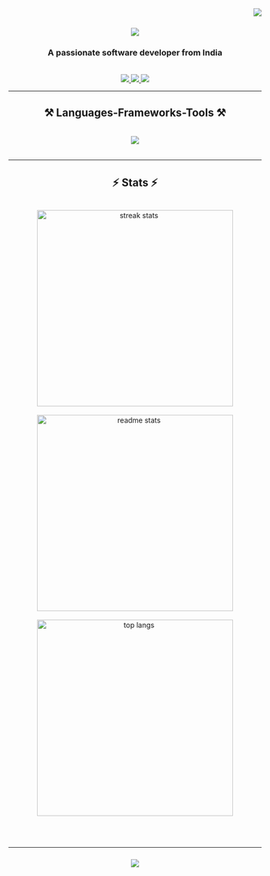 <img align="right" src="https://visitor-badge.laobi.icu/badge?page_id=priyansu-nayak.priyansu-nayak" />

<h1 align="center">
    <img src="https://readme-typing-svg.herokuapp.com/?font=Righteous&size=35&center=true&vCenter=true&width=500&height=70&duration=4000&lines=Hi+There!+%F0%9F%91%8B;+I%27m+Priyansu!;" />
</h1>

<h3 align="center">A passionate software developer from India</h3>

<br/>

<div align="center">
    
 </div>
 
<div align="center"> 
  <a href="mailto:priyansu18.8@gmail.com">
    <img src="https://img.shields.io/badge/Gmail-333333?style=for-the-badge&logo=gmail&logoColor=red" />
  </a>
  <a href="https://www.linkedin.com/in/priyansu-kumar-nayak/" target="_blank">
    <img src="https://img.shields.io/badge/LinkedIn-0077B5?style=for-the-badge&logo=linkedin&logoColor=white" target="_blank" />
  </a>
  <a href="https://twitter.com/PriyansuNayak18" target="_blank">
    <img src="https://img.shields.io/badge/Twitter-0077B5?style=for-the-badge&logo=twitter&logoColor=white" target="_blank" />
  </a>
 
</div>

 <hr/>
 
<h2 align="center">⚒️ Languages-Frameworks-Tools ⚒️</h2>
<br/>
<div align="center">
    <img src="https://skillicons.dev/icons?i=html,css,tailwindcss,javascript,react,git,nodejs,c,cpp" /><br>
    
</div>

<br/>
<hr/>

<h2 align="center">⚡ Stats ⚡</h2>
<br>
<div align=center>
    
  <img width=390 src="https://streak-stats.demolab.com/?user=priyansu-nayak&count_private=true&theme=react&border_radius=10" alt="streak stats"/>

  <br/>
<br>
  <img width=390 src="https://github-readme-stats.vercel.app/api?username=priyansu-nayak&count_private=true&show_icons=true&theme=react&rank_icon=github&border_radius=10" alt="readme stats" />
</br>

<br>
<img width=390 align="center" src="https://github-readme-stats.vercel.app/api/top-langs/?username=priyansu-nayak&hide=HTML&langs_count=8&layout=compact&theme=react&border_radius=10&size_weight=0.5&count_weight=0.5&exclude_repo=github-readme-stats" alt="top langs" />
</br>

</div>

<br/><br/>
<hr/>

<h3 align="center">
    <img src="https://readme-typing-svg.herokuapp.com/?font=Righteous&size=25&center=true&vCenter=true&width=500&height=70&duration=4000&lines=Thanks+for+visiting!+✌️;+Shoot+me+a+message+on+Linkedin!;I'm+always+down+to+collab+:)">
</h3>

<br/>
